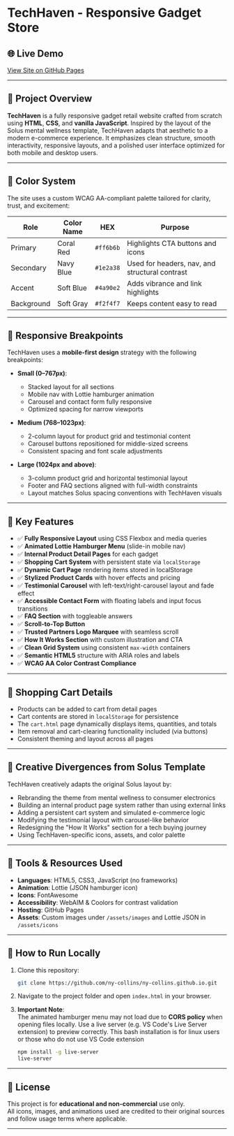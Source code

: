 # TechHaven - Responsive Gadget Store

## 🌐 Live Demo  
[View Site on GitHub Pages](https://ny-collins.github.io/)

---

## 🧩 Project Overview

**TechHaven** is a fully responsive gadget retail website crafted from scratch using **HTML**, **CSS**, and **vanilla JavaScript**. Inspired by the layout of the Solus mental wellness template, TechHaven adapts that aesthetic to a modern e-commerce experience. It emphasizes clean structure, smooth interactivity, responsive layouts, and a polished user interface optimized for both mobile and desktop users.

---

## 🎨 Color System

The site uses a custom WCAG AA-compliant palette tailored for clarity, trust, and excitement:

| Role        | Color Name  | HEX       | Purpose |
|-------------|-------------|-----------|---------|
| Primary     | Coral Red   | `#ff6b6b` | Highlights CTA buttons and icons |
| Secondary   | Navy Blue   | `#1e2a38` | Used for headers, nav, and structural contrast |
| Accent      | Soft Blue   | `#4a90e2` | Adds vibrance and link highlights |
| Background  | Soft Gray   | `#f2f4f7` | Keeps content easy to read |

---

## 📱 Responsive Breakpoints

TechHaven uses a **mobile-first design** strategy with the following breakpoints:

- **Small (0–767px)**:
  - Stacked layout for all sections
  - Mobile nav with Lottie hamburger animation
  - Carousel and contact form fully responsive
  - Optimized spacing for narrow viewports

- **Medium (768–1023px)**:
  - 2-column layout for product grid and testimonial content
  - Carousel buttons repositioned for middle-sized screens
  - Consistent spacing and font scale adjustments

- **Large (1024px and above)**:
  - 3-column product grid and horizontal testimonial layout
  - Footer and FAQ sections aligned with full-width constraints
  - Layout matches Solus spacing conventions with TechHaven visuals

---

## 🚀 Key Features

- ✅ **Fully Responsive Layout** using CSS Flexbox and media queries  
- ✅ **Animated Lottie Hamburger Menu** (slide-in mobile nav)  
- ✅ **Internal Product Detail Pages** for each gadget  
- ✅ **Shopping Cart System** with persistent state via `localStorage`  
- ✅ **Dynamic Cart Page** rendering items stored in localStorage  
- ✅ **Stylized Product Cards** with hover effects and pricing  
- ✅ **Testimonial Carousel** with left-text/right-carousel layout and fade effect  
- ✅ **Accessible Contact Form** with floating labels and input focus transitions  
- ✅ **FAQ Section** with toggleable answers  
- ✅ **Scroll-to-Top Button**  
- ✅ **Trusted Partners Logo Marquee** with seamless scroll  
- ✅ **How It Works Section** with custom illustration and CTA  
- ✅ **Clean Grid System** using consistent `max-width` containers  
- ✅ **Semantic HTML5** structure with ARIA roles and labels  
- ✅ **WCAG AA Color Contrast Compliance**

---

## 🛒 Shopping Cart Details

- Products can be added to cart from detail pages  
- Cart contents are stored in `localStorage` for persistence  
- The `cart.html` page dynamically displays items, quantities, and totals  
- Item removal and cart-clearing functionality included (via buttons)  
- Consistent theming and layout across all pages

---

## 🧠 Creative Divergences from Solus Template

TechHaven creatively adapts the original Solus layout by:

- Rebranding the theme from mental wellness to consumer electronics  
- Building an internal product page system rather than using external links  
- Adding a persistent cart system and simulated e-commerce logic  
- Modifying the testimonial layout with carousel-like behavior  
- Redesigning the "How It Works" section for a tech buying journey  
- Using TechHaven-specific icons, assets, and color palette

---

## 🧪 Tools & Resources Used

- **Languages**: HTML5, CSS3, JavaScript (no frameworks)  
- **Animation**: Lottie (JSON hamburger icon)  
- **Icons**: FontAwesome  
- **Accessibility**: WebAIM & Coolors for contrast validation  
- **Hosting**: GitHub Pages  
- **Assets**: Custom images under `/assets/images` and Lottie JSON in `/assets/icons`

---

## 📝 How to Run Locally

1. Clone this repository:
   ```bash
   git clone https://github.com/ny-collins/ny-collins.github.io.git
   ```

2. Navigate to the project folder and open `index.html` in your browser.

3. **Important Note**:  
   The animated hamburger menu may not load due to **CORS policy** when opening files locally. Use a live server (e.g. VS Code's Live Server extension) to preview correctly.
   This bash installation is for linux users or those who do not use VS Code extension
   ```bash
   npm install -g live-server
   live-server
   ```

---

## 🧾 License

This project is for **educational and non-commercial** use only.  
All icons, images, and animations used are credited to their original sources and follow usage terms where applicable.

---
